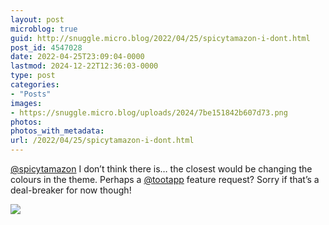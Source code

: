 ```yaml
---
layout: post
microblog: true
guid: http://snuggle.micro.blog/2022/04/25/spicytamazon-i-dont.html
post_id: 4547028
date: 2022-04-25T23:09:04-0000
lastmod: 2024-12-22T12:36:03-0000
type: post
categories:
- "Posts"
images:
- https://snuggle.micro.blog/uploads/2024/7be151842b607d73.png
photos:
photos_with_metadata:
url: /2022/04/25/spicytamazon-i-dont.html
---
```

<p><span class="h-card" translate="no"><a href="https://tech.lgbt/@spicytamazon" class="u-url mention">@<span>spicytamazon</span></a></span> I don’t think there is… the closest would be changing the colours in the theme. Perhaps a <span class="h-card" translate="no"><a href="https://mastodon.social/@tootapp" class="u-url mention">@<span>tootapp</span></a></span> feature request? Sorry if that’s a deal-breaker for now though!</p>

<img src="uploads/2024/7be151842b607d73.png">
